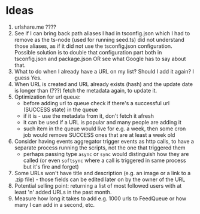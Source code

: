 # Ideas

1. urlshare.me ????
2. See if I can bring back path aliases I had in tsconfig.json which I had to remove as the ts-node (used for running
   seed.ts) did not understand those aliases, as if it did not use the tsconfig.json configuration. Possible solution is
   to double that configuration part both in tsconfig.json and package.json OR see what Google has to say about that.
3. What to do when I already have a URL on my list? Should I add it again? I guess Yes.
4. When URL is created and URL already exists (hash) and the update date is longer than (???) fetch the metadata again,
   to update it.
5. Optimization for url queue:
   - before adding url to queue check if there's a successful url (SUCCESS state) in the queue
   - if it is - use the metadata from it, don't fetch it afresh
   - it can be used if a URL is popular and many people are adding it
   - such item in the queue would live for e.g. a week, then some cron job would remove SUCCESS ones that are at least
     a week old
6. Consider having events aggregator trigger events as http calls, to have a separate process running the scripts, not
   the one that triggered them
   - perhaps passing type `async` or `sync` would distinguish how they are called (or even `softsync` where a call is
     triggered in same process but it's fire and forget)
7. Some URLs won't have title and description (e.g. an image or a link to a .zip file) - those fields can be edited
   later on by the owner of the URL
8. Potential selling point: returning a list of most followed users with at least 'n' added URLs in the past month.
9. Measure how long it takes to add e.g. 1000 urls to FeedQueue or how many I can add in a second, etc.
